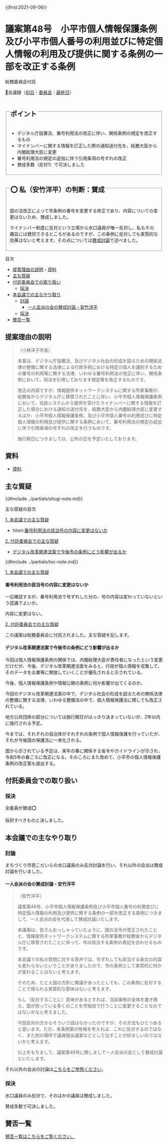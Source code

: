 {{first:2021-09-06}}

# 議案第48号　小平市個人情報保護条例及び小平市個人番号の利用並びに特定個人情報の利用及び提供に関する条例の一部を改正する条例

<i class="fa fa-gavel" aria-hidden="true"></i> 総務委員会付託

<p id="read-kaigiroku">📄会議録（<a href="https://ssp.kaigiroku.net/tenant/kodaira/SpMinuteView.html?council_id=1240&schedule_id=2&minute_id=532&is_search=true">初日</a>｜<a href="https://ssp.kaigiroku.net/tenant/kodaira/SpMinuteView.html?council_id=1263&schedule_id=4&minute_id=159&is_search=true">委員会</a>｜<a href="https://ssp.kaigiroku.net/tenant/kodaira/SpMinuteView.html?council_id=1240&schedule_id=6&minute_id=582&is_search=true">最終日</a>）</p>

<fieldset class="pnt">
  <legend><h2>ポイント</h2></legend>

- デジタル庁設置法、番号利用法の改正に伴い、関係条例の規定を改正するもの
- マイナンバーに関する情報を訂正した際の通知送付先を、総務大臣から内閣総理大臣に変更
- 番号利用法の規定の追加に伴う引用条項の号ずれの改正
- 賛成多数（反対1）で可決しました

</fieldset>

<fieldset class="sanpi">
  <legend><h2>⭕️ 私（安竹洋平）の判断：賛成</h2></legend>

国の法改正によって市条例の番号を変更する修正であり、内容についての変更はないため、賛成しました。

マイナンバー制度に反対という立場から水口議員が唯一反対し、私もその趣旨には賛同できるところがあるのですが、この条例に反対しても実質的な効果はないと考えます。その点については[賛成討論](#一人会派の会の賛成討論安竹洋平)で述べました。

</fieldset>

<div class="toc">

目次

- [提案理由の説明](#提案理由の説明)・[資料](#資料)
- [主な質疑](#主な質疑)
- [付託委員会での取り扱い](#付託委員会での取り扱い)
  - [採決](#採決)
- [本会議での主なやり取り](#本会議での主なやり取り)
  - [討論](#討論)
    - [一人会派の会の賛成討論・安竹洋平](#一人会派の会の賛成討論安竹洋平)
  - [採決](#採決-1)
- [賛否一覧](#賛否一覧)

</div>

## 提案理由の説明

>（小林洋子市長）
>
> 本案は、デジタル庁設置法、及びデジタル社会の形成を図るための関係法律の整備に関する法律による行政手続における特定の個人を識別するための番号の利用等に関する法律、いわゆる番号利用法の改正に伴い、関係条例において、同法を引用しております規定等を改正するものです。
>
> 改正の内容ですが、情報提供ネットワークシステムに関する所掌事務が、総務省からデジタル庁に移管されたことに伴い、小平市個人情報保護条例において、当該システムから提供を受けたマイナンバーに関する情報を訂正した場合における通知の送付先を、総務大臣から内閣総理大臣に変更するほか、小平市個人情報保護条例、及び小平市個人番号の利用並びに特定個人情報の利用及び提供に関する条例において、番号利用法の規定の追加に伴う引用条項の号ずれの改正を行うものです。
>
> 施行期日につきましては、公布の日を予定いたしております。

## 資料

- [資料](https://ssp.kaigiroku.net/tenant/kodaira/SpMaterial.html?tenant_id=165&power_user=false&view_years=&council_id=1241&schedule_id=18&minute_id=1&is_search=true)

<div class="ippan-situgi">

## 主な質疑
{{#include ../partials/situgi-note.md}}


<div class="toc">

主な質疑の目次

[1. 本会議での主な質疑](#1-本会議での主な質疑)

- hitori:[番号利用法の該当号の内容に変更はないか](#番号利用法の該当号の内容に変化はないか)

[2. 付託委員会での主な質疑](#2-付託委員会での主な質疑)

- [デジタル改革関連法案で今後市の条例にどう影響が出るか](#デジタル改革関連法案で今後市の条例にどう影響が出るか)

{{#include ../partials/toc-note.md}}

</div>

<div class="situgi-heading" id="1-本会議での主な質疑"><a class="header" href="#1-本会議での主な質疑">1. 本会議での主な質疑</a></div>

#### 番号利用法の該当号の内容に変更はないか

<div class="bln bleft yasutake" data-speaker="⭐️ 安竹洋平議員（一人会派の会）">

一応確認するが、番号利用法で号ずれした分の、号の内容は変わっていないという認識でよいか。

</div>

<div class="bln bright" data-speaker="総務部長（白倉）">

内容に変更はない。

</div>


<div class="situgi-heading" id="2-付託委員会での主な質疑"><a class="header" href="#2-付託委員会での主な質疑">2. 付託委員会での主な質疑</a></div>

この議案は総務委員会に付託されました。主な質疑を記します。

#### デジタル改革関連法案で今後市の条例にどう影響が出るか

<div class="bln bleft" data-speaker="他会派の議員">

今回は個人情報保護条例の関係では、内閣総理大臣が責任者になったという変更だけだが、今後、デジタル改革関連法案をみると、行政が個人情報を収集して、そのデータを企業等に開放していくことが優先されると示されている。

</div>

<div class="bln bleft" data-speaker="他会派の議員">

今後、個人情報保護条例や情報公開の条例に何か影響が出てくるのか。

</div>

<div class="bln bright" data-speaker="総務課長（原）">

今回のデジタル改革関連法案の中で、デジタル社会の形成を図るための関係法律の整備に関する法律、いわゆる整備法の中で、個人情報保護法に関しても改正されている。

</div>

<div class="bln bright" data-speaker="総務課長（原）">

地方公共団体の部分については施行期日がはっきり決まっていないが、2年以内に施行される予定。

</div>

<div class="bln bright" data-speaker="総務課長（原）">

今までは、それぞれの自治体がそれぞれの条例で個人情報保護を行っていたが、それが今後国の保護法に一本化される。
</div>

<div class="bln bright" data-speaker="総務課長（原）">

国から示されている予定は、来年の春に関係する省令やガイドラインが示され、令和5年の春ごろに改正になる。そのころにまた改めて、小平市の個人情報保護条例の改正案も提出する。

</div>


</div>

## 付託委員会での取り扱い
### 採決

全委員が賛成⭕️

採択すべきものと決しました。

## 本会議での主なやり取り
### 討論

まちづくり市民こだいらの水口議員のみ反対討論を行い、それ以外の会派は賛成討論を行いました。

#### 一人会派の会の賛成討論・安竹洋平

> （安竹洋平）
>
> 議案第48号、小平市個人情報保護条例及び小平市個人番号の利用並びに特定個人情報の利用及び提供に関する条例の一部を改正する条例につきまして、一人会派の会を代表して賛成討論いたします。
>
> 本議案は、皆さんおっしゃっていたように、国の法令が改正されたことと、情報提供ネットワークシステムに関する所掌事務が総務省からデジタル庁に移管されたことに伴って、市の該当する条例の表記を合わせるものです。
>
> 本会議での私の質問に対する答弁では、号ずれしても該当する条文の内容も変わらないということがありましたので、市の条例として実質的に何かが変わることはないと考えます。
>
> そのため、たとえ国の方針に異議があったとしても、この条例に反対することで得られる実質的な意味はないと考えます。
>
> もし（反対することに）意味があるとすれば、当該条例の全体を書き換え、国が担っている多くのことを市独自で行うことに変更することなのではないかなと考えました。
>
> 今回反対の方からそういう話はなかったのですが、その方法もひとつあると思います。ただ、本条例案の性格を考えれば、これに反対するのではなく、また別の場所で議員提出議案などとして出すことが好ましいのではないかと考えます。
>
> 以上をもちまして、議案第48号に関しまして一人会派の会として賛成討論といたします。

それ以外の会派の討論は[こちらをご参照ください](https://ssp.kaigiroku.net/tenant/kodaira/SpMinuteView.html?council_id=1240&schedule_id=6&minute_id=587&is_search=true)。

### 採決

水口議員のみ反対で、そのほかの議員は賛成しました。

賛成多数で可決しました。

## 賛否一覧
[賛否一覧はこちらをご覧ください。](./index.md#賛否)
